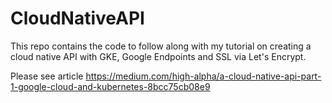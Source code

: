 # CloudNativeAPI
This repo contains the code to follow along with my tutorial on creating a cloud native API with GKE, Google Endpoints and SSL via Let's Encrypt.

Please see article https://medium.com/high-alpha/a-cloud-native-api-part-1-google-cloud-and-kubernetes-8bcc75cb08e9
